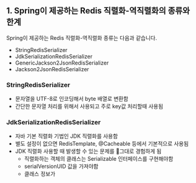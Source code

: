 
## 1. Spring이 제공하는 Redis 직렬화-역직렬화의 종류와 한계
Spring이 제공하는 Redis 직렬화-역직렬화 종류는 다음과 같습니다.
- StringRedisSerializer
- JdkSerializationRedisSerializer
- GenericJackson2JsonRedisSerializer
- Jackson2JsonRedisSerializer

### StringRedisSerializer
- 문자열을 UTF-8로 인코딩해서 byte 배열로 변환함
- 간단한 문자열 처리를 위해서 사용되고 주로 key값 처리할때 사용됨

### JdkSerializationRedisSerializer
- 자바 기본 직렬화 기법인 JDK 직렬화를 사용함
- 별도 설정이 없으면 RedisTemplate, @Cacheable 등에서 기본적으로 사용됨
- JDK 직렬화 사용할 때 발생할 수 있는 문제를 그대로 경험하게 됨
	- 직렬화하는 객체의 클래스는 Serializable 인터페이스를 구현해야함
	- serialVersionUID 값을 가져야함
	- 클래스 정보가 

